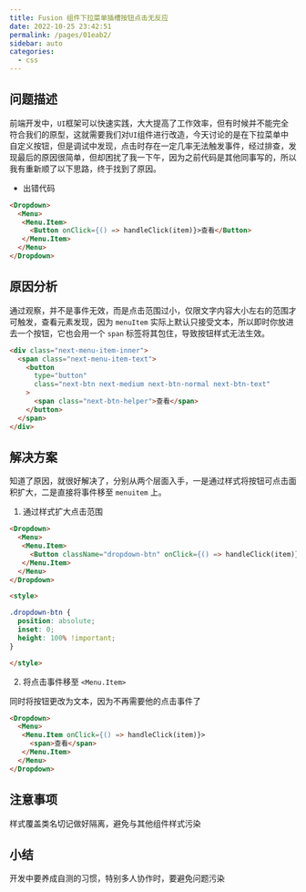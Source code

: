 ```yaml
---
title: Fusion 组件下拉菜单插槽按钮点击无反应
date: 2022-10-25 23:42:51
permalink: /pages/01eab2/
sidebar: auto
categories:
  - css
---
```


## 问题描述

前端开发中，`UI`框架可以快速实践，大大提高了工作效率，但有时候并不能完全符合我们的原型，这就需要我们对`UI`组件进行改造，今天讨论的是在下拉菜单中自定义按钮，但是调试中发现，点击时存在一定几率无法触发事件，经过排查，发现最后的原因很简单，但却困扰了我一下午，因为之前代码是其他同事写的，所以我有重新顺了以下思路，终于找到了原因。

- 出错代码

```html
<Dropdown>
  <Menu>
   <Menu.Item>
     <Button onClick={() => handleClick(item)}>查看</Button>
   </Menu.Item>
  </Menu>
</Dropdown>
```

## 原因分析

通过观察，并不是事件无效，而是点击范围过小，仅限文字内容大小左右的范围才可触发，查看元素发现，因为 `menuItem` 实际上默认只接受文本，所以即时你放进去一个按钮，它也会用一个 `span` 标签将其包住，导致按钮样式无法生效。

```html
<div class="next-menu-item-inner">
  <span class="next-menu-item-text">
    <button
      type="button"
      class="next-btn next-medium next-btn-normal next-btn-text"
    >
      <span class="next-btn-helper">查看</span>
    </button>
  </span>
</div>
```

## 解决方案

知道了原因，就很好解决了，分别从两个层面入手，一是通过样式将按钮可点击面积扩大，二是直接将事件移至 `menuitem` 上。

1. 通过样式扩大点击范围

```html
<Dropdown>
  <Menu>
   <Menu.Item>
     <Button className="dropdown-btn" onClick={() => handleClick(item)}>查看</Button>
   </Menu.Item>
  </Menu>
</Dropdown>

<style>

.dropdown-btn {
  position: absolute;
  inset: 0;
  height: 100% !important;
}

</style>
```

2. 将点击事件移至 `<Menu.Item>`

同时将按钮更改为文本，因为不再需要他的点击事件了

```html
<Dropdown>
  <Menu>
   <Menu.Item onClick={() => handleClick(item)}>
     <span>查看</span>
   </Menu.Item>
  </Menu>
</Dropdown>
```

## 注意事项

样式覆盖类名切记做好隔离，避免与其他组件样式污染

## 小结

开发中要养成自测的习惯，特别多人协作时，要避免问题污染
